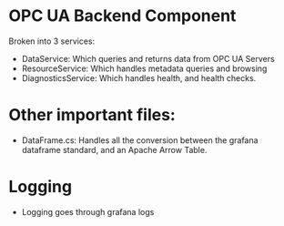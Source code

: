 
# OPC UA Backend Component
Broken into 3 services:
- DataService: Which queries and returns data from OPC UA Servers
- ResourceService: Which handles metadata queries and browsing
- DiagnosticsService: Which handles health, and health checks. 

# Other important files:
- DataFrame.cs: Handles all the conversion between the grafana dataframe standard, and an Apache Arrow Table.

# Logging
- Logging goes through grafana logs
